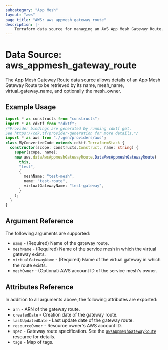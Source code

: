 ```yaml
---
subcategory: "App Mesh"
layout: "aws"
page_title: "AWS: aws_appmesh_gateway_route"
description: |-
    Terraform data source for managing an AWS App Mesh Gateway Route.
---
```


# Data Source: aws_appmesh_gateway_route

The App Mesh Gateway Route data source allows details of an App Mesh Gateway Route to be retrieved by its name, mesh_name, virtual_gateway_name, and optionally the mesh_owner.

## Example Usage

```typescript
import * as constructs from "constructs";
import * as cdktf from "cdktf";
/*Provider bindings are generated by running cdktf get.
See https://cdk.tf/provider-generation for more details.*/
import * as aws from "./.gen/providers/aws";
class MyConvertedCode extends cdktf.TerraformStack {
  constructor(scope: constructs.Construct, name: string) {
    super(scope, name);
    new aws.dataAwsAppmeshGatewayRoute.DataAwsAppmeshGatewayRoute(
      this,
      "test",
      {
        meshName: "test-mesh",
        name: "test-route",
        virtualGatewayName: "test-gateway",
      }
    );
  }
}

```

## Argument Reference

The following arguments are supported:

* `name` - (Required) Name of the gateway route.
* `meshName` - (Required) Name of the service mesh in which the virtual gateway exists.
* `virtualGatewayName` - (Required) Name of the virtual gateway in which the route exists.
* `meshOwner` - (Optional) AWS account ID of the service mesh's owner.

## Attributes Reference

In addition to all arguments above, the following attributes are exported:

* `arn` - ARN of the gateway route.
* `createdDate` - Creation date of the gateway route.
* `lastUpdatedDate` - Last update date of the gateway route.
* `resourceOwner` - Resource owner's AWS account ID.
* `spec` - Gateway route specification. See the [`awsAppmeshGatewayRoute`](/docs/providers/aws/r/appmesh_gateway_route.html#spec) resource for details.
* `tags` - Map of tags.

<!-- cache-key: cdktf-0.17.0-pre.15 input-aed17bfbb933efdc2ebdcdd9f09649864be6062ef15c45b1d6a3c4c008bd0549 -->